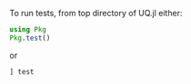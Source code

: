 To run tests, from top directory of UQ.jl either:

```julia
using Pkg
Pkg.test()
```

or

```julia
] test
```